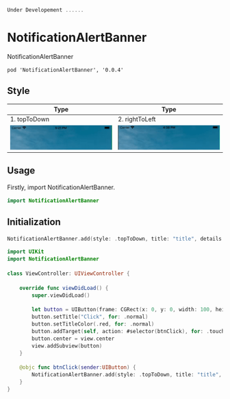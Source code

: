 ```swift
Under Developement ......
```
# NotificationAlertBanner
NotificationAlertBanner
```
pod 'NotificationAlertBanner', '0.0.4'
```
## Style

| Type | Type | 
|---|---|
|1. topToDown | 2. rightToLeft |
|![alt tag](https://raw.githubusercontent.com/AnandKhanpara/NotificationAlertBanner/master/NotificationAlertBanner/Assets/BannerTopToDownNew.gif) |![alt tag](https://raw.githubusercontent.com/AnandKhanpara/NotificationAlertBanner/master/NotificationAlertBanner/Assets/BannerRightToLeftNew.gif)|

## Usage
 
Firstly, import NotificationAlertBanner.

```swift
import NotificationAlertBanner
```
## Initialization

```swift
NotificationAlertBanner.add(style: .topToDown, title: "title", details: "details", image: UIImage(named: "image"))
```

```swift
import UIKit
import NotificationAlertBanner

class ViewController: UIViewController {

    override func viewDidLoad() {
        super.viewDidLoad()
        
        let button = UIButton(frame: CGRect(x: 0, y: 0, width: 100, height: 50))
        button.setTitle("Click", for: .normal)
        button.setTitleColor(.red, for: .normal)
        button.addTarget(self, action: #selector(btnClick), for: .touchUpInside)
        button.center = view.center
        view.addSubview(button)
    }

    @objc func btnClick(sender:UIButton) {
        NotificationAlertBanner.add(style: .topToDown, title: "title", details: "details", image: UIImage(named: "image"))
    }
}
```

